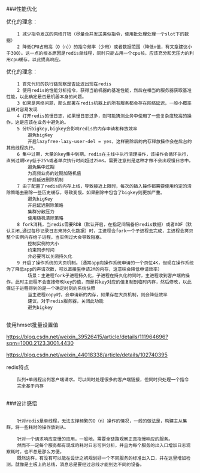 ###性能优化

优化的理念：

```
	1 减少指令发送的网络开销（尽量合并发送类似指令，使用批处理处理一个slot下的数据）
	2 降低CPU占用高（O（n））的指令频率（少用）或者数据范围（降低n值，有文章建议小于300）。这一点的根本原因是redis单线程，同时只能占用一个cpu核，应该充分和无压力的利用cpu缓存，以此提高响应。
```

优化的理念：

```
	1 首先代码的执行链观察是否延迟出现在redis
	2 使用redis的性能分析指令，获得当前机器的基准性能，然后在相当的服务器获取基准性能，以此确定是否是机器本身的问题。
	3 如果是网络问题，那么部署在redis机器上的所有服务都会存在网络延迟，一般小概率且相对容易发现
	4 打开redis的慢日志，如果慢日志过多，则可能猜测业务中使用了一些复杂度较高的操作，这是应该在业务中避免的。
	5 分析bigkey,bigkey会影响redis的内存申请和释放效率
		避免bigKey
		开启lazyfree-lazy-user-del = yes，这样删除后的内存释放操作会在后台的其他线程执行。
	6 集中过期，大量的key集中到期，redis在主线中执行清理操作，该操作会循环执行，直到过期key低于25%或者单次执行时间超过25ms。需要注意到是这种才做不会出现慢日志中。
		避免集中过期
		为高频业务的过期加随机值
		开启延迟删除机制
	7 由于配置了redis的内存上线，导致接近上限时，每次的插入操作都需要使用约定的清除策略去删除一些历史缓存，导致变慢。如果删除中包含了bigkey则更加严重。
		避免bigKey
		开启延迟删除策略
		集群分散压力
		使用随机清除策略
	8 fork消耗，当redis需要RDB（默认开启，在指定间隔备份redis数据）或者AOF（默认关闭,通过每秒记录日志来持久化数据）时，主进程会fork一个子进程去完成，主进程会拷贝整个实例内存给子进程，当实例过大会导致阻塞。
		控制实例的大小
		约束同步时间
		非必要可以关闭持久化
	9 开启了操作系统的大页机制。（通常app向操作系统申请的一个页位4K，但现在操作系统为了降低app的声请次数，可以直接生申请2M的内存，这意味会降低申请效率）
		场景：主进程fork子进程持久化，子进程在持久化的同时，主进程收到客户端的操作。此时主进程不会直接修改key的值，而是将key对应的值复制到临时内存，然后修改，以此保证子进程得到的是一个确定时刻的系统快照
		当主进程copy时，会申请新的内存，如果存在大页机制，则会降低效率
		建议，对于redis服务器，关闭此功能
		避免bigkey
		
```


使用hmset批量设置值


https://blog.csdn.net/weixin_39526415/article/details/111964696?spm=1000.2123.3001.4430

https://blog.csdn.net/weixin_44018338/article/details/102740395

redis特点
```
	队列+单线程出列客户端请求。可以同时处理很多的客户端链接，但同时只处理一个指令
	完全基于内存
	

```

###设计感悟

```

	针对redis是单线程，无法支撑频繁的O（n）操作的情况，一般的做法是，构建主从集群，将一些耗时的操作放到从。
	
	针对一个请求响应变慢的应用，一般地，需要全链路观察正真拖慢响应的服务。
	然而不一定每个服务都有现成的耗时日志可供分析，并且为每个服务的出入口增加日志观察耗时，也不总是那么方便。
	既然这样，有没有可以能在设计之初规划好一个不同服务的标准出入口，并在这里增加检测。就像是主板上的总线，消息总是要经过总线才能到达不同的设备。

```